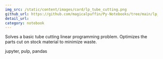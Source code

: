 ```yaml
---
img_src: /static/content/images/card/lp_tube_cutting.png
github_url: https://github.com/magicalpuffin/Py-Notebooks/tree/main/lp_tube_cutting
detail_url: 
category: notebook
---
```

Solves a basic tube cutting linear programming problem. Optimizes the parts cut on stock material to minimize waste.

jupyter, pulp, pandas
